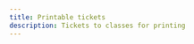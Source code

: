 ```yaml
---
title: Printable tickets
description: Tickets to classes for printing
---
```


<script setup>
import { defineClientComponent } from 'vitepress'

const PrintTickets = defineClientComponent(() => import('./PrintTickets.vue'))

</script>

<PrintTickets />
